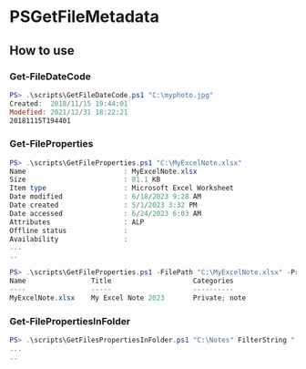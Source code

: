 # PSGetFileMetadata

## How to use

### Get-FileDateCode

```powershell
PS> .\scripts\GetFileDateCode.ps1 "C:\myphoto.jpg"
Created:  2018/11/15 19:44:01
Modefied: 2021/12/31 18:22:21
20181115T194401
```

### Get-FileProperties

```powershell
PS> .\scripts\GetFileProperties.ps1 "C:\MyExcelNote.xlsx"
Name                        : MyExcelNote.xlsx
Size                        : 81.1 KB
Item type                   : Microsoft Excel Worksheet
Date modified               : 6/18/2023 9:28 AM
Date created                : 5/1/2023 3:32 PM
Date accessed               : 6/24/2023 6:03 AM
Attributes                  : ALP
Offline status              :
Availability                :
...
..
```

```powershell
PS> .\scripts\GetFileProperties.ps1 -FilePath "C:\MyExcelNote.xlsx" -PropertyNames "Name","Title","Categories"
Name                Title                    Categories
----                -----                    ----------
MyExcelNote.xlsx    My Excel Note 2023       Private; note
```

### Get-FilePropertiesInFolder

```powershell
PS> .\scripts\GetFilesPropertiesInFolder.ps1 "C:\Notes" FilterString ".xls*"
...
..
```
